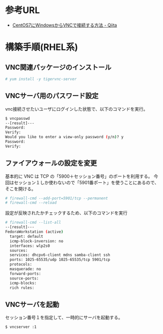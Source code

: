 # 参考URL

- [CentOS7にWindowsからVNCで接続する方法 - Qiita](https://qiita.com/SkyLaptor/items/48f1bd38f728199ed485)



# 構築手順(RHEL系)

## VNC関連パッケージのインストール
```sh
# yum install -y tigervnc-server
```

## VNCサーバ用のパスワード設定
vnc接続させたいユーザにログインした状態で、以下のコマンドを実行。
```sh
$ vncpasswd
--[result]---
Password:
Verify:
Would you like to enter a view-only password (y/n)? y
Password:
Verify:
```


## ファイアウォールの設定を変更
基本的に VNC は TCP の「5900＋セッション番号」のポートを利用する。
今回はセッション１しか使わないので「5901番ポート」を使うことにあるので、そこを開ける。
```sh
# firewall-cmd --add-port=5901/tcp --permanent
# firewall-cmd --reload
```

設定が反映されたかチェックするため、以下のコマンドを実行
```sh
# firewall-cmd --list-all
--[result]---
FedoraWorkstation (active)
  target: default
  icmp-block-inversion: no
  interfaces: wlp2s0
  sources:
  services: dhcpv6-client mdns samba-client ssh
  ports: 1025-65535/udp 1025-65535/tcp 5901/tcp
  protocols:
  masquerade: no
  forward-ports:
  source-ports:
  icmp-blocks:
  rich rules:
```

## VNCサーバを起動
セッション番号１を指定して、一時的にサーバを起動する。
```sh
$ vncserver :1
```







